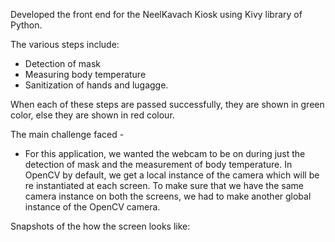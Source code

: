 Developed the front end for the NeelKavach Kiosk using Kivy library of Python. 

The various steps include: 
* Detection of mask 
* Measuring body temperature 
* Sanitization of hands and lugagge. 

When each of these steps are passed successfully, they are shown in green color, else they are shown in red colour. 

The main challenge faced - 
* For this application, we wanted the webcam to be on during just the detection of mask and the measurement of body temperature. 
  In OpenCV by default, we get a local instance of the camera which will be re instantiated at each screen. 
  To make sure that we have the same camera instance on both the screens, we had to make another global instance of the OpenCV camera. 
  
Snapshots of the how the screen looks like: 

